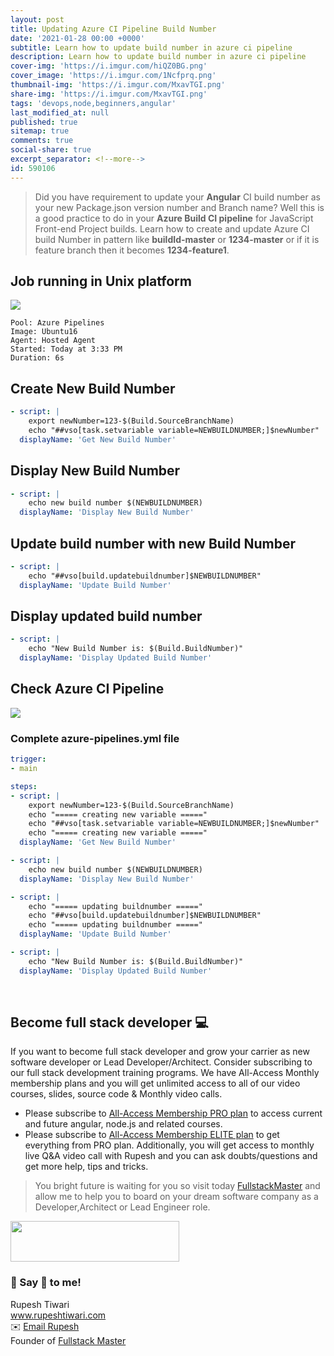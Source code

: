```yaml
---
layout: post
title: Updating Azure CI Pipeline Build Number
date: '2021-01-28 00:00 +0000'
subtitle: Learn how to update build number in azure ci pipeline
description: Learn how to update build number in azure ci pipeline
cover-img: 'https://i.imgur.com/hiQZ0BG.png'
cover_image: 'https://i.imgur.com/1Ncfprq.png'
thumbnail-img: 'https://i.imgur.com/MxavTGI.png'
share-img: 'https://i.imgur.com/MxavTGI.png'
tags: 'devops,node,beginners,angular'
last_modified_at: null
published: true
sitemap: true
comments: true
social-share: true
excerpt_separator: <!--more-->
id: 590106
---
```


> Did you have requirement to update your **Angular** CI build number as your new Package.json version number and Branch name? Well this is a good practice to do in your **Azure Build CI pipeline** for JavaScript Front-end Project builds. Learn how to create and update Azure CI build Number in pattern like **buildId-master** or **1234-master** or if it is feature branch then it becomes **1234-feature1**. 

## Job running in Unix platform

![](https://i.imgur.com/1hcP4pq.png)

```shell
Pool: Azure Pipelines
Image: Ubuntu16
Agent: Hosted Agent
Started: Today at 3:33 PM
Duration: 6s
```

## Create New Build Number

```yaml
- script: | 
    export newNumber=123-$(Build.SourceBranchName)
    echo "##vso[task.setvariable variable=NEWBUILDNUMBER;]$newNumber"
  displayName: 'Get New Build Number'
```

## Display New Build Number 

```yaml
- script: |
    echo new build number $(NEWBUILDNUMBER)
  displayName: 'Display New Build Number'
```


## Update build number with new Build Number

```yaml
- script: |
    echo "##vso[build.updatebuildnumber]$NEWBUILDNUMBER"
  displayName: 'Update Build Number'
```


## Display updated build number

```yaml
- script: |
    echo "New Build Number is: $(Build.BuildNumber)"
  displayName: 'Display Updated Build Number'
```

## Check Azure CI Pipeline

![](https://i.imgur.com/KvPBbxl.png)

### Complete azure-pipelines.yml file

```yaml
trigger:
- main

steps:
- script: | 
    export newNumber=123-$(Build.SourceBranchName)
    echo "===== creating new variable ====="
    echo "##vso[task.setvariable variable=NEWBUILDNUMBER;]$newNumber"
    echo "===== creating new variable ====="
  displayName: 'Get New Build Number'

- script: |
    echo new build number $(NEWBUILDNUMBER)
  displayName: 'Display New Build Number'

- script: |
    echo "===== updating buildnumber ====="
    echo "##vso[build.updatebuildnumber]$NEWBUILDNUMBER"
    echo "===== updating buildnumber ====="
  displayName: 'Update Build Number'

- script: |
    echo "New Build Number is: $(Build.BuildNumber)"
  displayName: 'Display Updated Build Number'
```


<br/>

## Become full stack developer 💻

If you want to become full stack developer and grow your carrier as new software developer or Lead Developer/Architect. Consider subscribing to our full stack development training programs. We have All-Access Monthly membership plans and you will get unlimited access to all of our video courses, slides, source code & Monthly video calls.

- Please subscribe to [All-Access Membership PRO plan](https://www.fullstackmaster.net/pro) to access current and future angular, node.js and related courses.
- Please subscribe to [All-Access Membership ELITE plan](https://www.fullstackmaster.net/elite) to get everything from PRO plan. Additionally, you will get access to monthly live Q&A video call with Rupesh and you can ask doubts/questions and get more help, tips and tricks.

> You bright future is waiting for you so visit today [FullstackMaster](www.fullstackmaster.net) and allow me to help you to board on your dream software company as a Developer,Architect or Lead Engineer role.
<a href="https://www.fullstackmaster.net">
    <img height="65" src="https://i.imgur.com/9OCLciM.png" width="270">
</a>
 

<br/> 

### 💖 Say 👋 to me! 

<div> 
Rupesh Tiwari </div><div>
<a href="https://www.rupeshtiwari.com"> www.rupeshtiwari.com</a> </div><div>
✉️ <a href="mailto:fullstackmaster1@gmail.com?subject=Hi"> Email Rupesh</a> </div><div>
Founder of <a href="https://www.fullstackmaster.net"> Fullstack Master</a></div><div>
</div>
